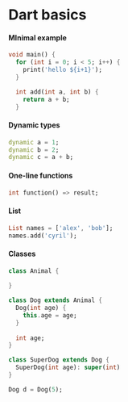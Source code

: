 # Dart basics

#### MInimal example
```dart
void main() {
  for (int i = 0; i < 5; i++) {
    print('hello ${i+1}');
  }

  int add(int a, int b) {
    return a + b;
  }
```

#### Dynamic types
```dart
dynamic a = 1;
dynamic b = 2;
dynamic c = a + b;
```

#### One-line functions
```dart
int function() => result;
```

#### List
```dart
List names = ['alex', 'bob'];
names.add('cyril');
```

#### Classes
```dart
class Animal {
  
}

class Dog extends Animal {
  Dog(int age) {
    this.age = age;
  }
  
  int age;
}

class SuperDog extends Dog {
  SuperDog(int age): super(int)
}

Dog d = Dog(5);
```

